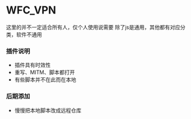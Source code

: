 # WFC_VPN
这里的并不一定适合所有人，仅个人使用说需要
除了js是通用，其他都有对应分类，软件不通用

### 插件说明
- 插件具有时效性
- 重写、MITM、脚本都打开
- 有些脚本并不在此而在本地

### 后期添加
- 慢慢把本地脚本改成远程仓库

<!-- toc -->

<!-- tocstop -->
